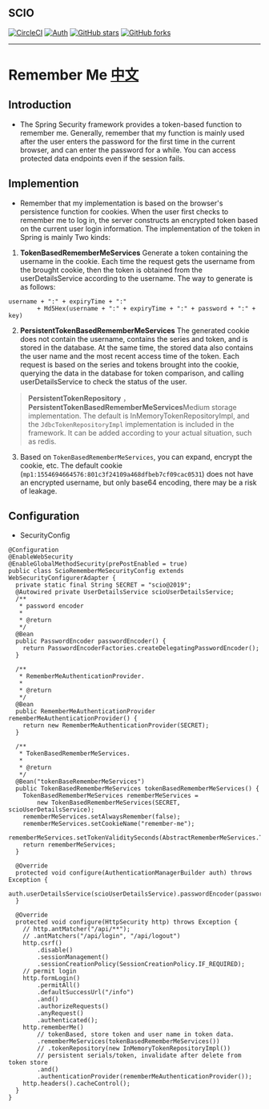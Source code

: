 ## SCIO
[![CircleCI](https://circleci.com/gh/rench/scio.svg?style=svg)](https://circleci.com/gh/rench/scio)
[![Auth](https://img.shields.io/badge/Author-Wang.ch-blue.svg)](https://xuankejia.cn)
[![GitHub stars](https://img.shields.io/github/stars/rench/scio.svg?style=social&label=Stars)](https://github.com/rench/scio)
[![GitHub forks](https://img.shields.io/github/forks/rench/scio.svg?style=social&label=Fork)](https://github.com/rench/scio)

----

# Remember Me [中文](https://github.com/rench/scio/tree/master/scio-cloud-remember-me/README_zh.md)
## Introduction
* The Spring Security framework provides a token-based function to remember me. Generally, remember that my function is mainly used after the user enters the password for the first time in the current browser, and can enter the password for a while. You can access protected data endpoints even if the session fails.
## Implemention
* Remember that my implementation is based on the browser's persistence function for cookies. When the user first checks to remember me to log in, the server constructs an encrypted token based on the current user login information. The implementation of the token in Spring is mainly Two kinds:
1. **TokenBasedRememberMeServices** Generate a token containing the username in the cookie. Each time the request gets the username from the brought cookie, then the token is obtained from the userDetailsService according to the username. The way to generate is as follows:
```
username + ":" + expiryTime + ":"
        + Md5Hex(username + ":" + expiryTime + ":" + password + ":" + key)
```
2. **PersistentTokenBasedRememberMeServices** The generated cookie does not contain the username, contains the series and token, and is stored in the database. At the same time, the stored data also contains the user name and the most recent access time of the token. Each request is based on the series and tokens brought into the cookie, querying the data in the database for token comparison, and calling userDetailsService to check the status of the user.
> **PersistentTokenRepository** ，**PersistentTokenBasedRememberMeServices**Medium storage implementation. The default is InMemoryTokenRepositoryImpl, and the `JdbcTokenRepositoryImpl` implementation is included in the framework. It can be added according to your actual situation, such as redis.

3. Based on `TokenBasedRememberMeServices`, you can expand, encrypt the cookie, etc. The default cookie (`mp1:1554694664576:801c3f24109a468dfbeb7cf09cac0531`) does not have an encrypted username, but only base64 encoding, there may be a risk of leakage.

## Configuration
* SecurityConfig
```
@Configuration
@EnableWebSecurity
@EnableGlobalMethodSecurity(prePostEnabled = true)
public class ScioRememberMeSecurityConfig extends WebSecurityConfigurerAdapter {
  private static final String SECRET = "scio@2019";
  @Autowired private UserDetailsService scioUserDetailsService;
  /**
   * password encoder
   *
   * @return
   */
  @Bean
  public PasswordEncoder passwordEncoder() {
    return PasswordEncoderFactories.createDelegatingPasswordEncoder();
  }

  /**
   * RememberMeAuthenticationProvider.
   *
   * @return
   */
  @Bean
  public RememberMeAuthenticationProvider rememberMeAuthenticationProvider() {
    return new RememberMeAuthenticationProvider(SECRET);
  }

  /**
   * TokenBasedRememberMeServices.
   *
   * @return
   */
  @Bean("tokenBaseRememberMeServices")
  public TokenBasedRememberMeServices tokenBasedRememberMeServices() {
    TokenBasedRememberMeServices rememberMeServices =
        new TokenBasedRememberMeServices(SECRET, scioUserDetailsService);
    rememberMeServices.setAlwaysRemember(false);
    rememberMeServices.setCookieName("remember-me");
    rememberMeServices.setTokenValiditySeconds(AbstractRememberMeServices.TWO_WEEKS_S);
    return rememberMeServices;
  }

  @Override
  protected void configure(AuthenticationManagerBuilder auth) throws Exception {
    auth.userDetailsService(scioUserDetailsService).passwordEncoder(passwordEncoder());
  }

  @Override
  protected void configure(HttpSecurity http) throws Exception {
    // http.antMatcher("/api/**");
    // .antMatchers("/api/login", "/api/logout")
    http.csrf()
        .disable()
        .sessionManagement()
        .sessionCreationPolicy(SessionCreationPolicy.IF_REQUIRED);
    // permit login
    http.formLogin()
        .permitAll()
        .defaultSuccessUrl("/info")
        .and()
        .authorizeRequests()
        .anyRequest()
        .authenticated();
    http.rememberMe()
        // tokenBased, store token and user name in token data.
        .rememberMeServices(tokenBasedRememberMeServices())
        // .tokenRepository(new InMemoryTokenRepositoryImpl())
        // persistent serials/token, invalidate after delete from token store
        .and()
        .authenticationProvider(rememberMeAuthenticationProvider());
    http.headers().cacheControl();
  }
}
```

